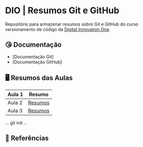 # DIO | Resumos Git e GitHub

Repositório para armazenar resumos sobre Git e GitHub do curso versionamento de código da [Digital Innovation One](https://web.dio.me/course/versionamento-de-codigo-com-git-e-github/learning/599dd3dd-d189-474f-a55c-22f37b4472da?back=/track/microsoft-azure-ai-fundamentals&tab=undefined&moduleId=undefined).

## 😘 Documentação
- [Documentação Git]
- [Documentação GitHub]

## 🖥️ Resumos das Aulas

| Aula 1 | Resumo |
|-------|---------|
| Aula 2 | [Resumos](https://web.dio.me/course/versionamento-de-codigo-com-git-e-github/learning/599dd3dd-d189-474f-a55c-22f37b4472da?back=/track/microsoft-azure-ai-fundamentals&tab=undefined&moduleId=undefined) |
| Aula 3 | [Resumos](https://web.dio.me/course/versionamento-de-codigo-com-git-e-github/learning/599dd3dd-d189-474f-a55c-22f37b4472da?back=/track/microsoft-azure-ai-fundamentals&tab=undefined&moduleId=undefined) |

...
git init
...

## 🔎 Referências
